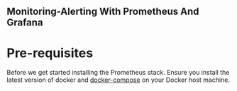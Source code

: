 ## Monitoring-Alerting With Prometheus And Grafana
# Pre-requisites
Before we get started installing the Prometheus stack. Ensure you install the latest version of docker and [docker-compose](https://docs.docker.com/compose/install/) on your Docker host machine.
